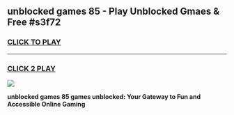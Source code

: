 
## unblocked games 85 - Play Unblocked Gmaes & Free #s3f72
<h3>
<a href="https://premium.freeplayer.one?title=unblocked_games_85&ref=03M">CLICK TO PLAY</a></h3>
<hr>

<h3>
<a href="https://premium.freeplayer.one?title=unblocked_games_85&ref=03M">CLICK 2 PLAY</a>
  
</h3>

<a href="https://premium.freeplayer.one?title=unblocked_games_85&ref=03M"><img src="https://clearcache.store/games.png"></a>


**unblocked games 85 games unblocked: Your Gateway to Fun and Accessible Online Gaming**
